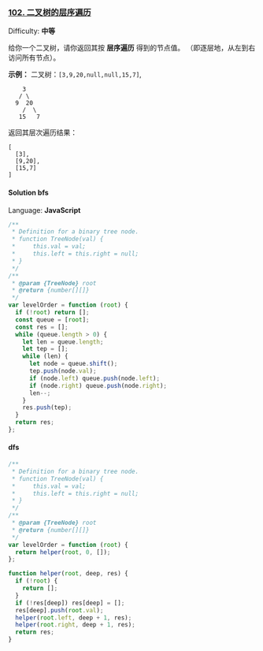 ### [102\. 二叉树的层序遍历](https://leetcode-cn.com/problems/binary-tree-level-order-traversal/)

Difficulty: **中等**

给你一个二叉树，请你返回其按 **层序遍历** 得到的节点值。 （即逐层地，从左到右访问所有节点）。

**示例：**
二叉树：`[3,9,20,null,null,15,7]`,

```
    3
   / \
  9  20
    /  \
   15   7
```

返回其层次遍历结果：

```
[
  [3],
  [9,20],
  [15,7]
]
```

#### Solution bfs

Language: **JavaScript**

```javascript
/**
 * Definition for a binary tree node.
 * function TreeNode(val) {
 *     this.val = val;
 *     this.left = this.right = null;
 * }
 */
/**
 * @param {TreeNode} root
 * @return {number[][]}
 */
var levelOrder = function (root) {
  if (!root) return [];
  const queue = [root];
  const res = [];
  while (queue.length > 0) {
    let len = queue.length;
    let tep = [];
    while (len) {
      let node = queue.shift();
      tep.push(node.val);
      if (node.left) queue.push(node.left);
      if (node.right) queue.push(node.right);
      len--;
    }
    res.push(tep);
  }
  return res;
};
```

#### dfs

```js
/**
 * Definition for a binary tree node.
 * function TreeNode(val) {
 *     this.val = val;
 *     this.left = this.right = null;
 * }
 */
/**
 * @param {TreeNode} root
 * @return {number[][]}
 */
var levelOrder = function (root) {
  return helper(root, 0, []);
};

function helper(root, deep, res) {
  if (!root) {
    return [];
  }
  if (!res[deep]) res[deep] = [];
  res[deep].push(root.val);
  helper(root.left, deep + 1, res);
  helper(root.right, deep + 1, res);
  return res;
}
```

